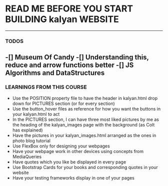 # READ ME BEFORE YOU START BUILDING kalyan WEBSITE
---
### TODOS

-[] Museum Of Candy
-[] Understanding this, reduce and arrow functions better
-[] JS Algorithms and DataStructures
---
### LEARNINGS FROM THIS COURSE
* Use the POSITION property file to have the header in kalyan.html drop down for PICTURES section (or for every section)
* Use the button_hover files as reference for how you want the buttons in your kalyan.html to act
* In the PICTURES section, I can have three most liked pictures by me as the heading of the kalyan_images page with the background (as Colt has explained)
* Have the pictures in your kalyan_images.html arranged as the ones in photo blog tutorial
* Use FlexBox only for designing your webpages
* Have your webpage work in other devices using concepts from MediaQueries
* Have quotes which you like be displayed in every page
* Use Bootstrap Cards for your books and corresponding quotes in your website
* Have your testing frameworks display in one of your pages